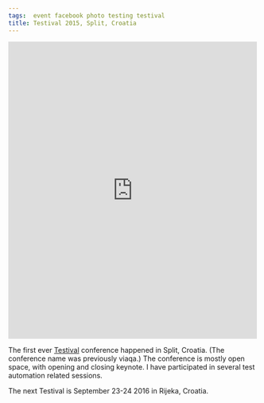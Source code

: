 ```yaml
---
tags:  event facebook photo testing testival
title: Testival 2015, Split, Croatia
---
```

<iframe src="https://www.facebook.com/plugins/post.php?href=https%3A%2F%2Fwww.facebook.com%2Fmedia%2Fset%2F%3Fset%3Da.1080245985321396.1073741828.1059213627424632%26type%3D3&width=500" width="500" height="597" style="border:none;overflow:hidden" scrolling="no" frameborder="0" allowTransparency="true"></iframe>

The first ever [Testival](http://testival.eu/) conference happened in Split, Croatia. (The conference name was previously viaqa.) The conference is mostly open space, with opening and closing keynote. I have participated in several test automation related sessions.

The next Testival is September 23-24 2016 in Rijeka, Croatia.
